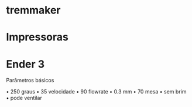 # tremmaker

# Impressoras

# Ender 3

Parâmetros básicos

• 250 graus
• 35 velocidade
• 90 flowrate
• 0.3 mm
• 70 mesa
• sem brim
• pode ventilar